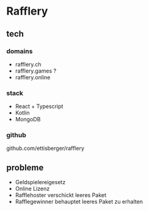 # Rafflery

## tech

### domains
- rafflery.ch
- rafflery.games ?
- rafflery.online

### stack
- React + Typescript 
- Kotlin 
- MongoDB

### github
github.com/ettisberger/rafflery

### 

## probleme
- Geldspielereigesetz 
- Online Lizenz
- Rafflehoster verschickt leeres Paket
- Rafflegewinner behauptet leeres Paket zu erhalten
